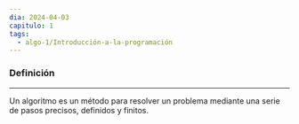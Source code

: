```yaml
---
dia: 2024-04-03
capitulo: 1
tags:
  - algo-1/Introducción-a-la-programación
---
```

### Definición
---
Un algoritmo es un método para resolver un problema mediante una serie de pasos precisos, definidos y finitos.